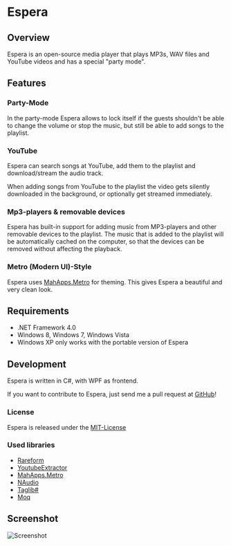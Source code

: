 # Espera

## Overview

Espera is an open-source media player that plays MP3s, WAV files and YouTube videos and has a special "party mode".

## Features

### Party-Mode

In the party-mode Espera allows to lock itself if the guests shouldn't be able to change the volume or stop the music, 
but still be able to add songs to the playlist.

### YouTube

Espera can search songs at YouTube, add them to the playlist and download/stream the audio track.

When adding songs from YouTube to the playlist the video gets silently downloaded in the background, or optionally get streamed immediately.

### Mp3-players & removable devices

Espera has built-in support for adding music from MP3-players and other removable devices to the playlist.
The music that is added to the playlist will be automatically cached on the computer, so that the devices can be removed
without affecting the playback.

### Metro (Modern UI)-Style

Espera uses [MahApps.Metro](http://github.com/MahApps/MahApps.Metro) for theming. This gives Espera a beautiful and 
very clean look.

## Requirements

 - .NET Framework 4.0
 - Windows 8, Windows 7, Windows Vista
 - Windows XP only works with the portable version of Espera

## Development

Espera is written in C#, with WPF as frontend.

If you want to contribute to Espera, just send me a pull request at [GitHub](https://github.com/flagbug/Espera)!

### License

Espera is released under the [MIT-License](http://opensource.org/licenses/mit-license.php)

### Used libraries

- [Rareform](http://github.com/flagbug/Rareform)
- [YoutubeExtractor](http://github.com/flagbug/YoutubeExtractor)
- [MahApps.Metro](http://github.com/flagbug/MahApps.Metro)
- [NAudio](http://naudio.codeplex.com)
- [Taglib#](http://github.com/mono/taglib-sharp)
- [Moq](http://code.google.com/p/moq/)

## Screenshot

![Screenshot](http://flagbug.github.com/espera/screenshot.jpg)